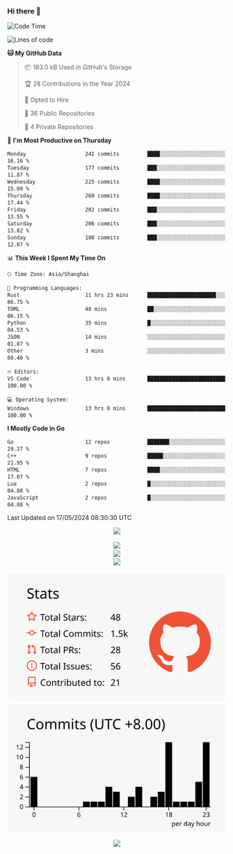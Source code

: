 ### Hi there 👋

<!--
this is a ✨ _special_ ✨ repository because its `README.md` (this file) appears on your GitHub profile.

Here are some ideas to get you started:

- 🔭 I’m currently working on ...
- 🌱 I’m currently learning ...
- 👯 I’m looking to collaborate on ...
- 🤔 I’m looking for help with ...
- 💬 Ask me about ...
- 📫 How to reach me: ...
- 😄 Pronouns: ...
- ⚡ Fun fact: ...
-->

<!--START_SECTION:waka-->
![Code Time](http://img.shields.io/badge/Code%20Time-1%2C240%20hrs%2017%20mins-blue)

![Lines of code](https://img.shields.io/badge/From%20Hello%20World%20I%27ve%20Written-1.4%20million%20lines%20of%20code-blue)

**🐱 My GitHub Data** 

> 📦 183.0 kB Used in GitHub's Storage 
 > 
> 🏆 28 Contributions in the Year 2024
 > 
> 💼 Opted to Hire
 > 
> 📜 36 Public Repositories 
 > 
> 🔑 4 Private Repositories 
 > 
📅 **I'm Most Productive on Thursday** 

```text
Monday                   241 commits         ████░░░░░░░░░░░░░░░░░░░░░   16.16 % 
Tuesday                  177 commits         ███░░░░░░░░░░░░░░░░░░░░░░   11.87 % 
Wednesday                225 commits         ████░░░░░░░░░░░░░░░░░░░░░   15.09 % 
Thursday                 260 commits         ████░░░░░░░░░░░░░░░░░░░░░   17.44 % 
Friday                   202 commits         ███░░░░░░░░░░░░░░░░░░░░░░   13.55 % 
Saturday                 206 commits         ███░░░░░░░░░░░░░░░░░░░░░░   13.82 % 
Sunday                   180 commits         ███░░░░░░░░░░░░░░░░░░░░░░   12.07 % 
```


📊 **This Week I Spent My Time On** 

```text
🕑︎ Time Zone: Asia/Shanghai

💬 Programming Languages: 
Rust                     11 hrs 23 mins      ██████████████████████░░░   86.75 % 
TOML                     48 mins             ██░░░░░░░░░░░░░░░░░░░░░░░   06.15 % 
Python                   35 mins             █░░░░░░░░░░░░░░░░░░░░░░░░   04.53 % 
JSON                     14 mins             ░░░░░░░░░░░░░░░░░░░░░░░░░   01.87 % 
Other                    3 mins              ░░░░░░░░░░░░░░░░░░░░░░░░░   00.40 % 

🔥 Editors: 
VS Code                  13 hrs 8 mins       █████████████████████████   100.00 % 

💻 Operating System: 
Windows                  13 hrs 8 mins       █████████████████████████   100.00 % 
```

**I Mostly Code in Go** 

```text
Go                       12 repos            ███████░░░░░░░░░░░░░░░░░░   29.27 % 
C++                      9 repos             █████░░░░░░░░░░░░░░░░░░░░   21.95 % 
HTML                     7 repos             ████░░░░░░░░░░░░░░░░░░░░░   17.07 % 
Lua                      2 repos             █░░░░░░░░░░░░░░░░░░░░░░░░   04.88 % 
JavaScript               2 repos             █░░░░░░░░░░░░░░░░░░░░░░░░   04.88 % 
```




 Last Updated on 17/05/2024 08:30:30 UTC
<!--END_SECTION:waka-->


<div align="center">
 
![](https://github-readme-stats.vercel.app/api/wakatime?username=hycinth22&layout=compact&langs_count=10)

</div>

<div align="center"> <img src="https://metrics.lecoq.io/hycinth22?template=classic&config.timezone=Asia%2FShanghai"> </div>

<div align="center"> <img src="https://github-readme-stats.vercel.app/api/top-langs/?username=hycinth22&hide_title=true&hide_border=true&layout=compact&langs_count=6&text_color=000&icon_color=fff&bg_color=0,52fa5a,4dfcff,c64dff&theme=graywhite" /> </div>

<div align="center"> <img src="https://github-profile-trophy.vercel.app/?username=hycinth22" /> </div>

<div align="center">
 
![](https://raw.githubusercontent.com/hycinth22/hycinth22/main/profile-summary-card-output/swift/3-stats.svg) ![](https://raw.githubusercontent.com/hycinth22/hycinth22/main/profile-summary-card-output/swift/4-productive-time.svg)

</div>

<div align="center"> <img src="https://github-readme-streak-stats.herokuapp.com/?user=hycinth22" /> </div>


